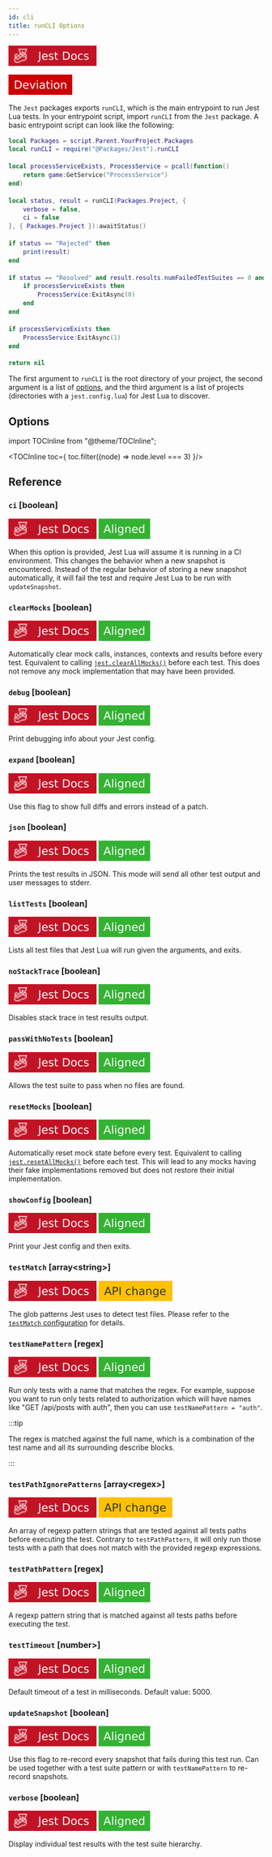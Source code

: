 ```yaml
---
id: cli
title: runCLI Options
---
```

[![Jest](/img/jestjs.svg)](https://jest-archive-august-2023.netlify.app/docs/27.x/cli)

![Deviation](/img/deviation.svg)

The `Jest` packages exports `runCLI`, which is the main entrypoint to run Jest Lua tests. In your entrypoint script, import `runCLI` from the `Jest` package. A basic entrypoint script can look like the following:

```lua title="spec.lua"
local Packages = script.Parent.YourProject.Packages
local runCLI = require("@Packages/Jest").runCLI

local processServiceExists, ProcessService = pcall(function()
	return game:GetService("ProcessService")
end)

local status, result = runCLI(Packages.Project, {
	verbose = false,
	ci = false
}, { Packages.Project }):awaitStatus()

if status == "Rejected" then
	print(result)
end

if status == "Resolved" and result.results.numFailedTestSuites == 0 and result.results.numFailedTests == 0 then
	if processServiceExists then
		ProcessService:ExitAsync(0)
	end
end

if processServiceExists then
	ProcessService:ExitAsync(1)
end

return nil
```

The first argument to `runCLI` is the root directory of your project, the second argument is a list of [options](#options), and the third argument is a list of projects (directories with a `jest.config.lua`) for Jest Lua to discover.

## Options

import TOCInline from "@theme/TOCInline";

<TOCInline toc={
	toc.filter((node) => node.level === 3)
}/>

## Reference

### `ci` \[boolean]
[![Jest](/img/jestjs.svg)](https://jest-archive-august-2023.netlify.app/docs/27.x/cli#--ci)  ![Aligned](/img/aligned.svg)

When this option is provided, Jest Lua will assume it is running in a CI environment. This changes the behavior when a new snapshot is encountered. Instead of the regular behavior of storing a new snapshot automatically, it will fail the test and require Jest Lua to be run with `updateSnapshot`.

### `clearMocks` \[boolean]
[![Jest](/img/jestjs.svg)](https://jest-archive-august-2023.netlify.app/docs/27.x/cli#--clearmocks)  ![Aligned](/img/aligned.svg)

Automatically clear mock calls, instances, contexts and results before every test. Equivalent to calling [`jest.clearAllMocks()`](jest-object#jestclearallmocks) before each test. This does not remove any mock implementation that may have been provided.

### `debug` \[boolean]
[![Jest](/img/jestjs.svg)](https://jest-archive-august-2023.netlify.app/docs/27.x/cli#--debug)  ![Aligned](/img/aligned.svg)

Print debugging info about your Jest config.

### `expand` \[boolean]
[![Jest](/img/jestjs.svg)](https://jest-archive-august-2023.netlify.app/docs/27.x/cli#--expand)  ![Aligned](/img/aligned.svg)

Use this flag to show full diffs and errors instead of a patch.

### `json` \[boolean]
[![Jest](/img/jestjs.svg)](https://jest-archive-august-2023.netlify.app/docs/27.x/cli#--json)  ![Aligned](/img/aligned.svg)

Prints the test results in JSON. This mode will send all other test output and user messages to stderr.

### `listTests` \[boolean]
[![Jest](/img/jestjs.svg)](https://jest-archive-august-2023.netlify.app/docs/27.x/cli#--listtests)  ![Aligned](/img/aligned.svg)

Lists all test files that Jest Lua will run given the arguments, and exits.

### `noStackTrace` \[boolean]
[![Jest](/img/jestjs.svg)](https://jest-archive-august-2023.netlify.app/docs/27.x/cli#--nostacktrace)  ![Aligned](/img/aligned.svg)

Disables stack trace in test results output.

### `passWithNoTests` \[boolean]
[![Jest](/img/jestjs.svg)](https://jest-archive-august-2023.netlify.app/docs/27.x/cli#--passwithnotests)  ![Aligned](/img/aligned.svg)

Allows the test suite to pass when no files are found.

### `resetMocks` \[boolean]
[![Jest](/img/jestjs.svg)](https://jest-archive-august-2023.netlify.app/docs/27.x/cli#--resetmocks)  ![Aligned](/img/aligned.svg)

Automatically reset mock state before every test. Equivalent to calling [`jest.resetAllMocks()`](jest-object#jestresetallmocks) before each test. This will lead to any mocks having their fake implementations removed but does not restore their initial implementation.

<!-- ### `restoreMocks` \[boolean]

Automatically restore mock state and implementation before every test. Equivalent to calling [`jest.restoreAllMocks()`](JestObjectAPI.md#jestrestoreallmocks) before each test. This will lead to any mocks having their fake implementations removed and restores their initial implementation. -->

### `showConfig` \[boolean]
[![Jest](/img/jestjs.svg)](https://jest-archive-august-2023.netlify.app/docs/27.x/cli#--showconfig)  ![Aligned](/img/aligned.svg)

Print your Jest config and then exits.

### `testMatch` \[array&lt;string&gt;]
[![Jest](/img/jestjs.svg)](https://jest-archive-august-2023.netlify.app/docs/27.x/cli#--testmatch-glob1--globn)  ![API Change](/img/apichange.svg)

The glob patterns Jest uses to detect test files. Please refer to the [`testMatch` configuration](configuration#testmatch-arraystring) for details.

### `testNamePattern` \[regex]
[![Jest](/img/jestjs.svg)](https://jest-archive-august-2023.netlify.app/docs/27.x/cli#--testnamepatternregex)  ![Aligned](/img/aligned.svg)

Run only tests with a name that matches the regex. For example, suppose you want to run only tests related to authorization which will have names like "GET /api/posts with auth", then you can use `testNamePattern = "auth"`.

:::tip

The regex is matched against the full name, which is a combination of the test name and all its surrounding describe blocks.

:::

### `testPathIgnorePatterns` \[array&lt;regex&gt;]
[![Jest](/img/jestjs.svg)](https://jest-archive-august-2023.netlify.app/docs/27.x/cli#--testpathignorepatternsregexarray)  ![API Change](/img/apichange.svg)

An array of regexp pattern strings that are tested against all tests paths before executing the test. Contrary to `testPathPattern`, it will only run those tests with a path that does not match with the provided regexp expressions.

### `testPathPattern` \[regex]
[![Jest](/img/jestjs.svg)](https://jest-archive-august-2023.netlify.app/docs/27.x/cli#--testpathpatternregex)  ![Aligned](/img/aligned.svg)

A regexp pattern string that is matched against all tests paths before executing the test.

### `testTimeout` \[number>]
[![Jest](/img/jestjs.svg)](https://jest-archive-august-2023.netlify.app/docs/27.x/cli#--testtimeoutnumber)  ![Aligned](/img/aligned.svg)

Default timeout of a test in milliseconds. Default value: 5000.

### `updateSnapshot` \[boolean]
[![Jest](/img/jestjs.svg)](https://jest-archive-august-2023.netlify.app/docs/27.x/cli#--updatesnapshot)  ![Aligned](/img/aligned.svg)

Use this flag to re-record every snapshot that fails during this test run. Can be used together with a test suite pattern or with `testNamePattern` to re-record snapshots.

### `verbose` \[boolean]
[![Jest](/img/jestjs.svg)](https://jest-archive-august-2023.netlify.app/docs/27.x/cli#--verbose)  ![Aligned](/img/aligned.svg)

Display individual test results with the test suite hierarchy.
